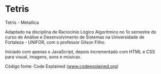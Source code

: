 # Tetris

Tetris - Metallica

Adaptado na disciplina de Raciocínio Lógico Algoritmico no 1o semestre do curso de Análise e Desenvolvimento de Sistemas na Universidade de Fortaleza - UNIFOR, com o professor Gilson Filho.

Iniciado com apenas o JavaScript, depois incrementado com HTML e CSS para visual, imagens, sons e músicas.

Código fonte: Code Explained (www.codeexplained.org)
